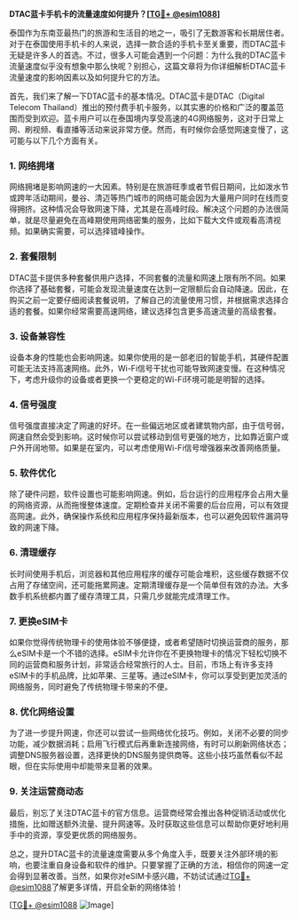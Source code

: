 **DTAC蓝卡手机卡的流量速度如何提升？[[TG💪+ @esim1088](https://t.me/s/esim1088)]**

泰国作为东南亚最热门的旅游和生活目的地之一，吸引了无数游客和长期居住者。对于在泰国使用手机卡的人来说，选择一款合适的手机卡至关重要，而DTAC蓝卡无疑是许多人的首选。不过，很多人可能会遇到一个问题：为什么我的DTAC蓝卡流量速度似乎没有想象中那么快呢？别担心，这篇文章将为你详细解析DTAC蓝卡流量速度的影响因素以及如何提升它的方法。

首先，我们来了解一下DTAC蓝卡的基本情况。DTAC蓝卡是DTAC（Digital Telecom Thailand）推出的预付费手机卡服务，以其实惠的价格和广泛的覆盖范围而受到欢迎。蓝卡用户可以在泰国境内享受高速的4G网络服务，这对于日常上网、刷视频、看直播等活动来说非常方便。然而，有时候你会感觉网速变慢了，这可能与以下几个方面有关。

### **1. 网络拥堵**
网络拥堵是影响网速的一大因素。特别是在旅游旺季或者节假日期间，比如泼水节或跨年活动期间，曼谷、清迈等热门城市的网络可能会因为大量用户同时在线而变得拥挤。这种情况会导致网速下降，尤其是在高峰时段。解决这个问题的办法很简单，就是尽量避免在高峰期使用网络密集的服务，比如下载大文件或观看高清视频。如果确实需要，可以选择错峰操作。

### **2. 套餐限制**
DTAC蓝卡提供多种套餐供用户选择，不同套餐的流量和网速上限有所不同。如果你选择了基础套餐，可能会发现流量速度在达到一定限额后会自动降速。因此，在购买之前一定要仔细阅读套餐说明，了解自己的流量使用习惯，并根据需求选择合适的套餐。如果你经常需要高速网络，建议选择包含更多高速流量的高级套餐。

### **3. 设备兼容性**
设备本身的性能也会影响网速。如果你使用的是一部老旧的智能手机，其硬件配置可能无法支持高速网络。此外，Wi-Fi信号干扰也可能导致网速变慢。在这种情况下，考虑升级你的设备或者更换一个更稳定的Wi-Fi环境可能是明智的选择。

### **4. 信号强度**
信号强度直接决定了网速的好坏。在一些偏远地区或者建筑物内部，由于信号弱，网速自然会受到影响。这时候你可以尝试移动到信号更强的地方，比如靠近窗户或户外开阔地带。如果是在室内，可以考虑使用Wi-Fi信号增强器来改善网络质量。

### **5. 软件优化**
除了硬件问题，软件设置也可能影响网速。例如，后台运行的应用程序会占用大量的网络资源，从而拖慢整体速度。定期检查并关闭不需要的后台应用，可以有效提高网速。此外，确保操作系统和应用程序保持最新版本，也可以避免因软件漏洞导致的网速下降。

### **6. 清理缓存**
长时间使用手机后，浏览器和其他应用程序的缓存可能会堆积，这些缓存数据不仅占用了存储空间，还可能拖累网速。定期清理缓存是一个简单但有效的办法。大多数手机系统都内置了缓存清理工具，只需几步就能完成清理工作。

### **7. 更换eSIM卡**
如果你觉得传统物理卡的使用体验不够便捷，或者希望随时切换运营商的服务，那么eSIM卡是一个不错的选择。eSIM卡允许你在不更换物理卡的情况下轻松切换不同的运营商和服务计划，非常适合经常旅行的人士。目前，市场上有许多支持eSIM卡的手机品牌，比如苹果、三星等。通过eSIM卡，你可以享受到更加灵活的网络服务，同时避免了传统物理卡带来的不便。

### **8. 优化网络设置**
为了进一步提升网速，你还可以尝试一些网络优化技巧。例如，关闭不必要的同步功能，减少数据消耗；启用飞行模式后再重新连接网络，有时可以刷新网络状态；调整DNS服务器设置，选择更快的DNS服务提供商等。这些小技巧虽然看似不起眼，但在实际使用中却能带来显著的效果。

### **9. 关注运营商动态**
最后，别忘了关注DTAC蓝卡的官方信息。运营商经常会推出各种促销活动或优化措施，比如赠送额外流量、提升网速等。及时获取这些信息可以帮助你更好地利用手中的资源，享受更优质的网络服务。

总之，提升DTAC蓝卡的流量速度需要从多个角度入手，既要关注外部环境的影响，也要注重自身设备和软件的维护。只要掌握了正确的方法，相信你的网速一定会得到显著改善。当然，如果你对eSIM卡感兴趣，不妨试试通过[TG💪+ @esim1088](https://t.me/s/esim1088)了解更多详情，开启全新的网络体验！

[[TG💪+ @esim1088](https://t.me/s/esim1088) ![Image](https://i.postimg.cc/4NQfJmqS/Snipaste-2025-05-13-00-14-12.png)]
